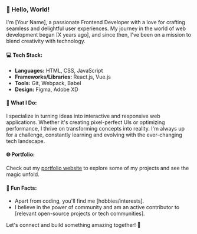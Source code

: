 ### 👋 Hello, World!

I'm [Your Name], a passionate Frontend Developer with a love for crafting seamless and delightful user experiences. My journey in the world of web development began [X years ago], and since then, I've been on a mission to blend creativity with technology.

#### 💻 Tech Stack:
- **Languages:** HTML, CSS, JavaScript
- **Frameworks/Libraries:** React.js, Vue.js
- **Tools:** Git, Webpack, Babel
- **Design:** Figma, Adobe XD

#### 🚀 What I Do:
I specialize in turning ideas into interactive and responsive web applications. Whether it's creating pixel-perfect UIs or optimizing performance, I thrive on transforming concepts into reality. I'm always up for a challenge, constantly learning and evolving with the ever-changing tech landscape.

#### 🌐 Portfolio:
Check out my [portfolio website](yourportfolio.com) to explore some of my projects and see the magic unfold.

#### 🌈 Fun Facts:
- Apart from coding, you'll find me [hobbies/interests].
- I believe in the power of community and am an active contributor to [relevant open-source projects or tech communities].

Let's connect and build something amazing together! 🚀
